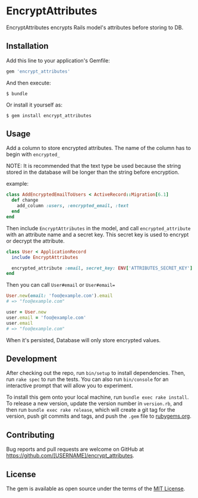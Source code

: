 # EncryptAttributes

EncryptAttributes encrypts Rails model's attributes before storing to DB.

## Installation

Add this line to your application's Gemfile:

```ruby
gem 'encrypt_attributes'
```

And then execute:

    $ bundle

Or install it yourself as:

    $ gem install encrypt_attributes

## Usage

Add a column to store encrypted attributes.
The name of the column has to begin with `encrypted_`

NOTE: It is recommended that the text type be used because the string stored in the database will be longer than the string before encryption.

example:

```ruby
class AddEncryptedEmailToUsers < ActiveRecord::Migration[6.1]
  def change
    add_column :users, :encrypted_email, :text
  end
end
```

Then include `EncryptAttributes` in the model, and call `encrypted_attribute` with an attribute name and a secret key.
This secret key is used to encrypt or decrypt the attribute.

```ruby
class User < ApplicationRecord
  include EncryptAttributes

  encrypted_attribute :email, secret_key: ENV['ATTRIBUTES_SECRET_KEY']
end
```

Then you can call `User#email` or `User#email=`

```ruby
User.new(email: 'foo@example.com').email
# => "foo@example.com"

user = User.new
user.email = 'foo@example.com'
user.email
# => "foo@example.com"
```

When it's persisted, Database will only store encrypted values.

## Development

After checking out the repo, run `bin/setup` to install dependencies. Then, run `rake spec` to run the tests. You can also run `bin/console` for an interactive prompt that will allow you to experiment.

To install this gem onto your local machine, run `bundle exec rake install`. To release a new version, update the version number in `version.rb`, and then run `bundle exec rake release`, which will create a git tag for the version, push git commits and tags, and push the `.gem` file to [rubygems.org](https://rubygems.org).

## Contributing

Bug reports and pull requests are welcome on GitHub at https://github.com/[USERNAME]/encrypt_attributes.


## License

The gem is available as open source under the terms of the [MIT License](http://opensource.org/licenses/MIT).

